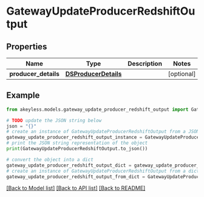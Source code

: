 # GatewayUpdateProducerRedshiftOutput


## Properties

Name | Type | Description | Notes
------------ | ------------- | ------------- | -------------
**producer_details** | [**DSProducerDetails**](DSProducerDetails.md) |  | [optional] 

## Example

```python
from akeyless.models.gateway_update_producer_redshift_output import GatewayUpdateProducerRedshiftOutput

# TODO update the JSON string below
json = "{}"
# create an instance of GatewayUpdateProducerRedshiftOutput from a JSON string
gateway_update_producer_redshift_output_instance = GatewayUpdateProducerRedshiftOutput.from_json(json)
# print the JSON string representation of the object
print(GatewayUpdateProducerRedshiftOutput.to_json())

# convert the object into a dict
gateway_update_producer_redshift_output_dict = gateway_update_producer_redshift_output_instance.to_dict()
# create an instance of GatewayUpdateProducerRedshiftOutput from a dict
gateway_update_producer_redshift_output_from_dict = GatewayUpdateProducerRedshiftOutput.from_dict(gateway_update_producer_redshift_output_dict)
```
[[Back to Model list]](../README.md#documentation-for-models) [[Back to API list]](../README.md#documentation-for-api-endpoints) [[Back to README]](../README.md)


